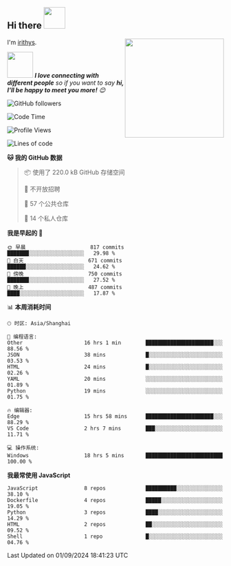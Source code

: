 <h2> Hi there <img src="https://media.giphy.com/media/mGcNjsfWAjY5AEZNw6/giphy.gif" width="50"></h2>
<img align='right' src="https://media.giphy.com/media/ieyl9zmCjO4b4t6qoY/giphy.gif" width="230">

I'm [irithys](https://irithys.com).

<img src="https://media.giphy.com/media/LnQjpWaON8nhr21vNW/giphy.gif" width="60"> <em><b>I love connecting with different people</b> so if you want to say <b>hi, I'll be happy to meet you more!</b> 😊</em>

![GitHub followers](https://img.shields.io/github/followers/irithys)


<!--START_SECTION:waka-->
![Code Time](http://img.shields.io/badge/Code%20Time-344%20hrs%2051%20mins-blue)

![Profile Views](http://img.shields.io/badge/%E4%B8%AA%E4%BA%BA%E8%B5%84%E6%96%99%E8%A7%82%E7%9C%8B%E6%AC%A1%E6%95%B0-22-blue)

![Lines of code](https://img.shields.io/badge/%E4%BB%8E%E3%80%8CHello%20World%E3%80%8D%E8%B5%B7%E6%88%91%E5%B7%B2%E7%BB%8F%E5%86%99%E4%BA%86-882.4%20thousand%20%E8%A1%8C%E4%BB%A3%E7%A0%81-blue)

**🐱 我的 GitHub 数据** 

> 📦  使用了 220.0 kB GitHub 存储空间 
 > 
> 🚫 不开放招聘
 > 
> 📜 57 个公共仓库 
 > 
> 🔑 14 个私人仓库 
 > 
**我是早起的 🐤** 

```text
🌞 早晨                     817 commits         ███████░░░░░░░░░░░░░░░░░░   29.98 % 
🌆 白天                     671 commits         ██████░░░░░░░░░░░░░░░░░░░   24.62 % 
🌃 傍晚                     750 commits         ███████░░░░░░░░░░░░░░░░░░   27.52 % 
🌙 晚上                     487 commits         ████░░░░░░░░░░░░░░░░░░░░░   17.87 % 
```


📊 **本周消耗时间** 

```text
🕑︎ 时区: Asia/Shanghai

💬 编程语言: 
Other                    16 hrs 1 min        ██████████████████████░░░   88.56 % 
JSON                     38 mins             █░░░░░░░░░░░░░░░░░░░░░░░░   03.53 % 
HTML                     24 mins             █░░░░░░░░░░░░░░░░░░░░░░░░   02.26 % 
YAML                     20 mins             ░░░░░░░░░░░░░░░░░░░░░░░░░   01.89 % 
Python                   19 mins             ░░░░░░░░░░░░░░░░░░░░░░░░░   01.75 % 

🔥 编辑器: 
Edge                     15 hrs 58 mins      ██████████████████████░░░   88.29 % 
VS Code                  2 hrs 7 mins        ███░░░░░░░░░░░░░░░░░░░░░░   11.71 % 

💻 操作系统: 
Windows                  18 hrs 5 mins       █████████████████████████   100.00 % 
```

**我最常使用 JavaScript** 

```text
JavaScript               8 repos             ██████████░░░░░░░░░░░░░░░   38.10 % 
Dockerfile               4 repos             █████░░░░░░░░░░░░░░░░░░░░   19.05 % 
Python                   3 repos             ████░░░░░░░░░░░░░░░░░░░░░   14.29 % 
HTML                     2 repos             ██░░░░░░░░░░░░░░░░░░░░░░░   09.52 % 
Shell                    1 repo              █░░░░░░░░░░░░░░░░░░░░░░░░   04.76 % 
```




 Last Updated on 01/09/2024 18:41:23 UTC
<!--END_SECTION:waka-->

